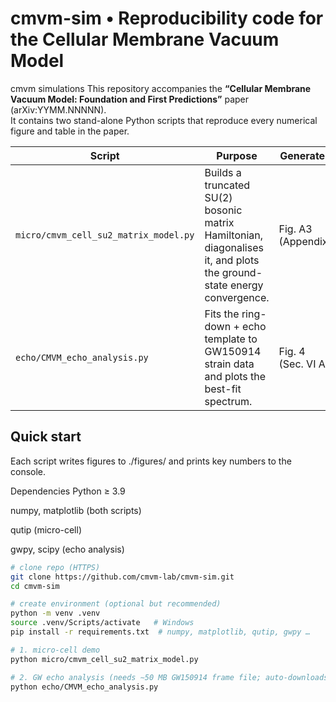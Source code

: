 # cmvm-sim  •  Reproducibility code for the Cellular Membrane Vacuum Model
cmvm simulations
This repository accompanies the **“Cellular Membrane Vacuum Model: Foundation
and First Predictions”** paper (arXiv:YYMM.NNNNN).  
It contains two stand-alone Python scripts that reproduce every
numerical figure and table in the paper.

| Script | Purpose | Generates |
|--------|---------|-----------|
| `micro/cmvm_cell_su2_matrix_model.py` | Builds a truncated SU(2) bosonic matrix Hamiltonian, diagonalises it, and plots the ground-state energy convergence. | Fig. A3 (Appendix) |
| `echo/CMVM_echo_analysis.py` | Fits the ring-down + echo template to GW150914 strain data and plots the best-fit spectrum. | Fig. 4 (Sec. VI A) |

## Quick start
Each script writes figures to ./figures/ and prints key numbers to the console.

Dependencies
Python ≥ 3.9

numpy, matplotlib (both scripts)

qutip (micro-cell)

gwpy, scipy (echo analysis)

```bash
# clone repo (HTTPS)
git clone https://github.com/cmvm-lab/cmvm-sim.git
cd cmvm-sim

# create environment (optional but recommended)
python -m venv .venv
source .venv/Scripts/activate   # Windows
pip install -r requirements.txt  # numpy, matplotlib, qutip, gwpy …

# 1. micro-cell demo
python micro/cmvm_cell_su2_matrix_model.py

# 2. GW echo analysis (needs ∼50 MB GW150914 frame file; auto-downloads if absent)
python echo/CMVM_echo_analysis.py


